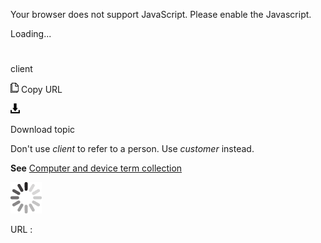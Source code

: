 Your browser does not support JavaScript. Please enable the Javascript.

Loading...

# 

client

![Copy URL](media/client/Copy.png)
Copy URL

![Download](media/client/Download.png)

Download topic

Don't use *client* to refer to a person. Use *customer* instead.

**See**  [Computer and device term collection](https://worldready.cloudapp.net/Styleguide/Read?id=2700&topicid=26597)

![In progress](media/client/activity-large.gif)

URL :
